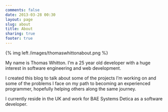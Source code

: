 ```yaml
---
comments: false
date: 2013-03-28 00:30
layout: page
slug: about
title: About
sharing: true
footer: true
---
```


{% img left /images/thomaswhittonabout.png %}

My name is Thomas Whitton. I’m a 25 year old developer with a huge interest in software engineering and web development.

I created this blog to talk about some of the projects I’m working on and some of the problems I face on my path to becoming an experienced  programmer, hopefully helping others along the same journey.

I currently reside in the UK and work for BAE Systems Detica as a software developer.
